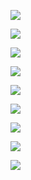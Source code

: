 ![](https://i.imgur.com/i9JVlS9.png)

![](https://i.imgur.com/3H7jj9Y.png)

![](https://i.imgur.com/xsBlUMn.png)

![](https://i.imgur.com/W7BfEhd.png)

![](https://i.imgur.com/w24ydsy.png)

![](https://i.imgur.com/HRFyt15.png)

![](https://i.imgur.com/uIWHmO6.png)

![](https://i.imgur.com/6RRoX6P.png)

![](https://i.imgur.com/tRLXGmf.png)

